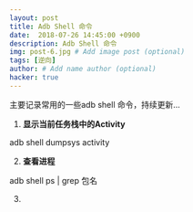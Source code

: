 ```yaml
---
layout: post
title: Adb Shell 命令
date:  2018-07-26 14:45:00 +0900
description: Adb Shell 命令
img: post-6.jpg # Add image post (optional)
tags: [逆向]
author: # Add name author (optional)
hacker: true
---
```


主要记录常用的一些adb shell 命令，持续更新...

1. **显示当前任务栈中的Activity**

adb shell dumpsys activity

2. **查看进程**

adb shell ps | grep 包名

3. 
